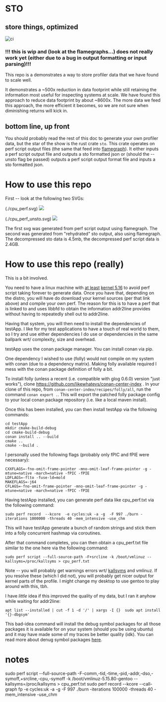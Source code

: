 # STO
## store things, optimized
![ci](https://github.com/likewhatevs/sto/actions/workflows/rust.yml/badge.svg)
### !!! this is wip and (look at the flamegraphs...) does not really work yet (either due to a bug in output formatting or input parsing)!!!

This repo is a demonstrates a way to store profiler data that we have found to scale well.

It demonstrates a ~500x reduction in data footprint while still retaining the 
information most useful for inspecting systems at scale. We have found this approach to reduce data footprint by about
~8600x. The more data we feed this approach, the more efficient it becomes, so we are not sure when diminishing returns
will kick in.

## bottom line, up front

You should probably read the rest of this doc to generate your own profiler data, but the star of the show is 
the rust crate `sto`. This crate operates on perf script output files (the same that feed into 
[flamegraph](https://github.com/brendangregg/FlameGraph)). It either inputs a perf script output file and outputs a sto
formatted json or (should the --unsto flag be passed) outputs a perf script output format file and inputs a sto formatted
json.

# How to use this repo

First -- look at the following two SVGs:

(./cpu_perf.svg)
<img src="./cpu_perf.svg">

(./cpu_perf_unsto.svg)
<img src="./cpu_perf_unsto.svg">

The first svg was generated from perf script output using flamegraph. The second was generated from "rehydrated"
sto output, also using flamegraph. The decompressed sto data is 4.5mb, the decompressed perf script data is 
2.4GB. 

# How to use this repo (really)

This is a bit involved.

You need to have a linux machine with [at least]((https://github.com/flamegraph-rs/flamegraph/issues/74)) [kernel 5.16](https://michcioperz.com/post/slow-perf-script/) to avoid
perf script taking forever to generate data. Once you have that, depending on the distro, you will have do download
your kernel sources (per that link above) and compile your own perf. The reason for this is to have a perf that is
linked to and uses libbfd to obtain the information addr2line provides without having to repeatedly shell out to 
addr2line.

Having that system, you will then need to install the dependencies of testApp. I like for my test applications to
have a touch of real world to them, so I try and use either dependencies I do use or dependencies in the same
ballpark wrt/ complexity, size and overhead.

testApp uses the conan package manager. You can install conan via pip.

One dependency I wished to use (folly) would not compile on my system with conan (due to a dependency matrix).
Making folly available required I mess with the conan package definition of folly a bit.

To install folly (unless a recent (i.e. compatible with glog 0.6.0) version "just works"), clone
https://github.com/likewhatevs/conan-center-index . In your clone of this repo, from 
`conan-center-index/recipes/folly/all`, run the command `conan export .`. This will export the patched folly
package config to your local conan package repository (i.e. like a local maven install).

Once this has been installed, you can then install testApp via the following commands:
```
cd testApp
mkdir cmake-build-debug
cd cmake-build-debug
conan install .. --build
cmake ..
cmake --build .
```

I personally used the following flags (probably only fPIC and fPIE were necessary):
```
CXXFLAGS=-fno-omit-frame-pointer -mno-omit-leaf-frame-pointer -g -mtune=native -march=native -fPIC -fPIE
LDFLAGS=-flto -fuse-ld=mold
MAKEFLAGS=-j64
CFLAGS=-fno-omit-frame-pointer -mno-omit-leaf-frame-pointer -g -mtune=native -march=native -fPIC -fPIE
```

Having testApp installed, you can generate perf data like cpu_perf.txt via the following command:
```
sudo perf record  --kcore  -e cycles:uk -a -g  -F 997 ./burn -iterations 1000000 -threads 40 -mem_intensive -use_chm
```

This will have testApp generate a bunch of random strings and stick them into a folly concurrent hashmap via
coroutines.

After that command completes, you can then obtain a cpu_perf.txt file similar to the one here via the following command:
```
sudo perf script --full-source-path -F+srcline -k /boot/vmlinuz --kallsyms=/proc/kallsyms > cpu_perf.txt
```

Note -- you will probably get warnings errors wrt/ [kallsyms](https://askubuntu.com/questions/307221/how-to-get-the-address-with-proc-kallsyms) and vmlinuz. If you resolve these (which I did not),
you will probably get nicer output for kernel parts of the profile. I might change my desktop to use gentoo to play 
around with this, tbh.

I have *little* idea if this improved the quality of my data, but I ran it anyhow while waiting for addr2line:
```
apt list --installed | cut -f 1 -d '/' | xargs -I {}  sudo apt install '{}-dbgsym'
```

This bad-idea command will install the debug symbol packages for all those packages it is available 
for on your system (should you be using ubuntu) and it may have made some of my traces be better quality (idk).
You can read more about denug symbol packages [here](https://wiki.ubuntu.com/Debug%20Symbol%20Packages).



# notes
 sudo perf script --full-source-path -F-comm,-tid,-time,-pid,-addr,-dso,-symoff,+srcline,-cpu,-symoff   -k /boot/vmlinuz-5.15.80-gentoo  --kallsyms=/proc/kallsyms > cpu_perf.txt
 sudo perf record  --kcore --call-graph fp  -e cycles:uk -a -g  -F 997 ./burn -iterations 100000 -threads 40 -mem_intensive -use_chm



